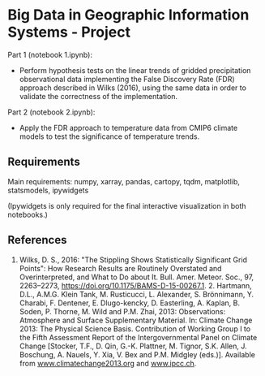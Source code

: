 # Big Data in Geographic Information Systems - Project

Part 1 (notebook 1.ipynb):

- Perform hypothesis tests on the linear trends of gridded precipitation
  observational data implementing the False Discovery Rate (FDR) approach
  described in Wilks (2016), using the same data in order to validate the
  correctness of the implementation.

Part 2 (notebook 2.ipynb):

- Apply the FDR approach to temperature data from CMIP6 climate models to test
  the significance of temperature trends.


## Requirements

Main requirements: numpy, xarray, pandas, cartopy, tqdm, matplotlib,
statsmodels, ipywidgets

(Ipywidgets is only required for the final interactive visualization in both
notebooks.)

## References

1. Wilks, D. S., 2016: "The Stippling Shows Statistically Significant Grid
   Points": How Research Results are Routinely Overstated and Overinterpreted,
   and What to Do about It. Bull. Amer. Meteor. Soc., 97, 2263–2273,
   https://doi.org/10.1175/BAMS-D-15-00267.1.
   2. Hartmann, D.L., A.M.G. Klein Tank, M. Rusticucci, L. Alexander, S.
      Brönnimann, Y. Charabi, F. Dentener, E. Dlugo-kencky, D. Easterling, A.
      Kaplan, B. Soden, P. Thorne, M. Wild and P.M. Zhai, 2013: Observations:
      Atmosphere and Surface Supplementary Material. In: Climate Change 2013:
      The Physical Science Basis. Contribution of Working Group I to the Fifth
      Assessment Report of the Intergovernmental Panel on Climate Change
      [Stocker, T.F., D. Qin, G.-K. Plattner, M. Tignor, S.K. Allen, J.
      Boschung, A. Nauels, Y. Xia, V. Bex and P.M. Midgley (eds.)]. Available
      from www.climatechange2013.org and www.ipcc.ch.

